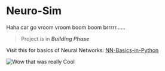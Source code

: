 # Neuro-Sim

Haha car go vroom vroom boom boom brrrrr......

> Project is in **_Building Phase_**

Visit this for basics of Neural Networks: [NN-Basics-in-Python](./tests/basic-nn.ipynb)

![Wow that was really Cool](https://media.tenor.com/P503anRjAGcAAAAC/wow-that-was-very-cool-dani.gif)
